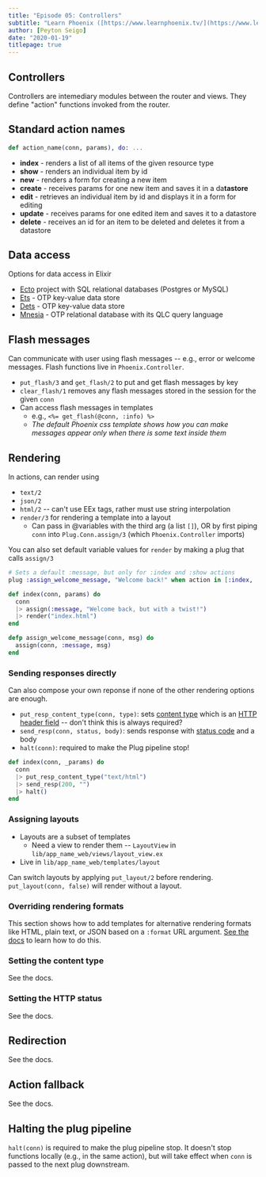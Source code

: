 ```yaml
---
title: "Episode 05: Controllers"
subtitle: "Learn Phoenix ([https://www.learnphoenix.tv/](https://www.learnphoenix.tv/))"
author: [Peyton Seigo]
date: "2020-01-19"
titlepage: true
---
```


## Controllers

Controllers are intemediary modules between the router and views. They define "action" functions invoked from the router.

## Standard action names

```elixir
def action_name(conn, params), do: ...
```

- **index** - renders a list of all items of the given resource type
- **show** - renders an individual item by id
- **new** - renders a form for creating a new item
- **create** - receives params for one new item and saves it in a da**tastore**
- **edit** - retrieves an individual item by id and displays it in a form for editing
- **update** - receives params for one edited item and saves it to a datastore
- **delete** - receives an id for an item to be deleted and deletes it from a datastore

## Data access

Options for data access in Elixir

- [Ecto](https://hexdocs.pm/ecto) project with SQL relational databases (Postgres or MySQL)
- [Ets](http://www.erlang.org/doc/man/ets.html) - OTP key-value data store
- [Dets](http://www.erlang.org/doc/man/dets.html) - OTP key-value data store
- [Mnesia](http://erlang.org/doc/man/mnesia.html) - OTP relational database with its QLC query language

## Flash messages

Can communicate with user using flash messages -- e.g., error or welcome messages. Flash functions live in `Phoenix.Controller`.

- `put_flash/3` and `get_flash/2` to put and get flash messages by key
- `clear_flash/1` removes any flash messages stored in the session for the given `conn`
- Can access flash messages in templates
  - e.g., `<%= get_flash(@conn, :info) %>`
  - _The default Phoenix css template shows how you can make messages appear only when there is some text inside them_

## Rendering

In actions, can render using

- `text/2`
- `json/2`
- `html/2` -- can't use EEx tags, rather must use string interpolation
- `render/3` for rendering a template into a layout
  - Can pass in @variables with the third arg (a list `[]`), OR by first piping `conn` into `Plug.Conn.assign/3` (which `Phoenix.Controller` imports)

You can also set default variable values for `render` by making a plug that calls `assign/3`

```elixir
# Sets a default :message, but only for :index and :show actions
plug :assign_welcome_message, "Welcome back!" when action in [:index, :show]

def index(conn, params) do
  conn
  |> assign(:message, "Welcome back, but with a twist!")
  |> render("index.html")
end

defp assign_welcome_message(conn, msg) do
  assign(conn, :message, msg)
end
```

### Sending responses directly

Can also compose your own reponse if none of the other rendering options are enough.

- `put_resp_content_type(conn, type)`: sets [content type](https://developer.mozilla.org/en-US/docs/Web/HTTP/Headers/Content-Type) which is an [HTTP header field](https://en.wikipedia.org/wiki/List_of_HTTP_header_fields#Standard_response_fields) -- don't think this is always required?
- `send_resp(conn, status, body)`: sends response with [status code](https://developer.mozilla.org/en-US/docs/Web/HTTP/Status) and a body
- `halt(conn)`: required to make the Plug pipeline stop!

```elixir
def index(conn, _params) do
  conn
  |> put_resp_content_type("text/html")
  |> send_resp(200, "")
  |> halt()
end
```

### Assigning layouts

- Layouts are a subset of templates
  - Need a view to render them -- `LayoutView` in `lib/app_name_web/views/layout_view.ex`
- Live in `lib/app_name_web/templates/layout`

Can switch layouts by applying `put_layout/2` before rendering. `put_layout(conn, false)` will render without a layout.

### Overriding rendering formats

This section shows how to add templates for alternative rendering formats like HTML, plain text, or JSON based on a `:format` URL argument. [See the docs](https://hexdocs.pm/phoenix/controllers.html#overriding-rendering-formats) to learn how to do this.

### Setting the content type

See the docs.

### Setting the HTTP status

See the docs.

## Redirection

See the docs.

## Action fallback

See the docs.

## Halting the plug pipeline

`halt(conn)` is required to make the plug pipeline stop. It doesn't stop functions locally (e.g., in the same action), but will take effect when `conn` is passed to the next plug downstream.
